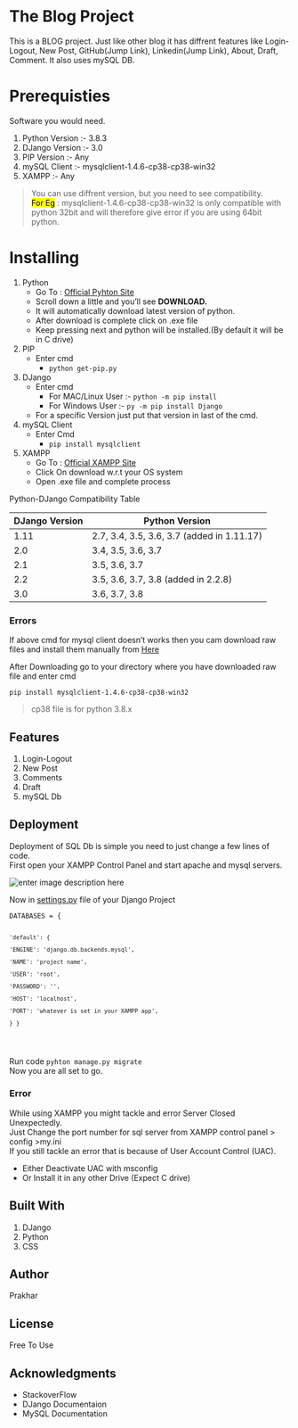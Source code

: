 <h1 id="the-blog-project">The Blog Project</h1>
<p>This is a BLOG project. Just like other blog it has diffrent features like Login-Logout, New Post, GitHub(Jump Link), Linkedin(Jump Link), About, Draft, Comment. It also uses mySQL DB.</p>
<h1 id="prerequisties">Prerequisties</h1>
<p>Software you would need.</p>
<ol>
<li>Python Version :- 3.8.3</li>
<li>DJango Version :- 3.0</li>
<li>PIP Version :- Any</li>
<li>mySQL Client :- mysqlclient-1.4.6-cp38-cp38-win32</li>
<li>XAMPP :- Any</li>
</ol>
<blockquote>
<p>You can use diffrent version, but you need to see compatibility.<br>
<mark>For Eg</mark> : mysqlclient-1.4.6-cp38-cp38-win32 is only compatible with python 32bit and will therefore give error if you are using 64bit python.</p>
</blockquote>
<h1 id="installing">Installing</h1>
<ol>
<li>Python
<ul>
<li>Go To :  <a href="https://www.python.org/">Official Pyhton Site</a></li>
<li>Scroll down a little and you’ll see  <strong>DOWNLOAD.</strong></li>
<li>It will automatically download latest version of python.</li>
<li>After download is complete click on .exe file</li>
<li>Keep pressing next and python will be installed.(By default it will be in C drive)</li>
</ul>
</li>
<li>PIP
<ul>
<li>Enter cmd
<ul>
<li><code>python get-pip.py</code></li>
</ul>
</li>
</ul>
</li>
<li>DJango
<ul>
<li>Enter cmd
<ul>
<li>For MAC/Linux User :- <code>python -m pip install</code></li>
<li>For Windows User :- <code>py -m pip install Django</code></li>
</ul>
</li>
<li>For a specific Version just put that version in last of the cmd.</li>
</ul>
</li>
<li>mySQL Client
<ul>
<li>Enter Cmd
<ul>
<li><code>pip install mysqlclient</code></li>
</ul>
</li>
</ul>
</li>
<li>XAMPP
<ul>
<li>Go To :  <a href="https://www.apachefriends.org/index.html">Official XAMPP Site</a></li>
<li>Click On download w.r.t your OS system</li>
<li>Open .exe file and complete process</li>
</ul>
</li>
</ol>
<p>Python-DJango Compatibility Table</p>

<table>
<thead>
<tr>
<th>DJango Version</th>
<th>Python Version</th>
</tr>
</thead>
<tbody>
<tr>
<td>1.11</td>
<td>2.7, 3.4, 3.5, 3.6, 3.7 (added in 1.11.17)</td>
</tr>
<tr>
<td>2.0</td>
<td>3.4, 3.5, 3.6, 3.7</td>
</tr>
<tr>
<td>2.1</td>
<td>3.5, 3.6, 3.7</td>
</tr>
<tr>
<td>2.2</td>
<td>3.5, 3.6, 3.7, 3.8 (added in 2.2.8)</td>
</tr>
<tr>
<td>3.0</td>
<td>3.6, 3.7, 3.8</td>
</tr>
</tbody>
</table><h3 id="errors">Errors</h3>
<p>If above cmd for mysql client doesn’t works then you cam download raw files and install them manually from <a href="https://www.lfd.uci.edu/~gohlke/pythonlibs/#mysqlclient">Here</a></p>
<p>After Downloading go to your directory where you have downloaded raw file and enter cmd</p>
<pre><code>pip install mysqlclient-1.4.6-cp38-cp38-win32
</code></pre>
<blockquote>
<p>cp38 file is for python 3.8.x</p>
</blockquote>
<h2 id="features">Features</h2>
<ol>
<li>Login-Logout</li>
<li>New Post</li>
<li>Comments</li>
<li>Draft</li>
<li>mySQL Db</li>
</ol>
<h2 id="deployment">Deployment</h2>
<p>Deployment of SQL Db is simple you need to just change a few lines of code.<br>
First open your XAMPP Control Panel and start apache and mysql servers.</p>
<p><img src="https://devtuts.butlerccwebdev.net/testserver/xampp-control-panel.png" alt="enter image description here"></p>
<p>Now in <a href="http://settings.py">settings.py</a> file of your Django Project</p>
<pre><code>DATABASES = {

	'default': {

	'ENGINE': 'django.db.backends.mysql',

	'NAME': 'project name',

	'USER': 'root',

	'PASSWORD': '',

	'HOST': 'localhost',

	'PORT': 'whatever is set in your XAMPP app',

	} }
</code></pre>
<p>Run code <code>pyhton manage.py migrate</code><br>
Now you are all set to go.</p>
<h3 id="error">Error</h3>
<p>While using XAMPP you might tackle and error Server Closed Unexpectedly.<br>
Just Change the port number for sql server from XAMPP control panel &gt; config &gt;my.ini<br>
If you still tackle an error that is because of User Account Control (UAC).</p>
<ul>
<li>Either Deactivate UAC with msconfig</li>
<li>Or Install it in any other Drive (Expect C drive)</li>
</ul>
<h2 id="built-with">Built With</h2>
<ol>
<li>DJango</li>
<li>Python</li>
<li>CSS</li>
</ol>
<h2 id="author">Author</h2>
<p>Prakhar</p>
<h2 id="license">License</h2>
<p>Free To Use</p>
<h2 id="acknowledgments">Acknowledgments</h2>
<ul>
<li>StackoverFlow</li>
<li>DJango Documentaion</li>
<li>MySQL Documentation</li>
</ul>

